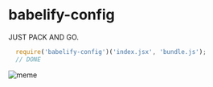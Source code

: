 # babelify-config

JUST PACK AND GO.

```javascript
  require('babelify-config')('index.jsx', 'bundle.js');
  // DONE
```

![meme](https://cdn.meme.am/cache/instances/folder817/400x/75390817.jpg)

